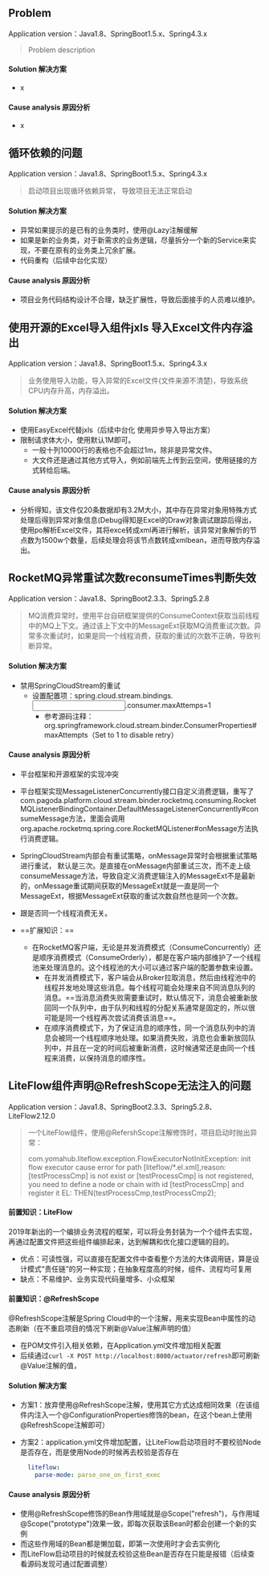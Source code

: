 ## Problem 

Application version：Java1.8、SpringBoot1.5.x、Spring4.3.x

> Problem description

#### Solution 解决方案

- x

#### Cause analysis 原因分析

- x


## 循环依赖的问题

Application version：Java1.8、SpringBoot1.5.x、Spring4.3.x

> 启动项目出现循环依赖异常， 导致项目无法正常启动

#### Solution 解决方案

- 异常如果提示的是已有的业务类时，使用@Lazy注解缓解
- 如果是新的业务类，对于新需求的业务逻辑，尽量拆分一个新的Service来实现，不要在原有的业务类上冗余扩展。
- 代码重构（后续中台化实现）

#### Cause analysis 原因分析

- 项目业务代码结构设计不合理，缺乏扩展性，导致后面接手的人员难以维护。

## 使用开源的Excel导入组件jxls 导入Excel文件内存溢出

Application version：Java1.8、SpringBoot1.5.x、Spring4.3.x

> 业务使用导入功能，导入异常的Excel文件(文件来源不清楚)，导致系统CPU内存升高，内存溢出。

#### Solution 解决方案

- 使用EasyExcel代替jxls（后续中台化 使用异步导入导出方案）
- 限制请求体大小，使用默认1M即可。
  - 一般十列10000行的表格也不会超过1m，除非是异常文件。
  - 大文件还是通过其他方式导入，例如前端先上传到云空间，使用链接的方式转给后端。

#### Cause analysis 原因分析

- 分析得知，该文件仅20条数据却有3.2M大小，其中存在异常对象用特殊方式处理后得到异常对象信息(Debug得知是Excel的Draw对象调试跟踪后得出，使用po解析Excel文件，其将exce转成xml再进行解析，该异常对象解忻的节点数为1500w个数量，后续处理会将该节点数转成xmlbean，进而导致内存溢出。

## RocketMQ异常重试次数reconsumeTimes判断失效

Application version：Java1.8、SpringBoot2.3.3、Spring5.2.8

> MQ消费异常时，使用平台自研框架提供的ConsumeContext获取当前线程中的MQ上下文。通过该上下文中的MessageExt获取MQ消费重试次数。异常多次重试时，如果是同一个线程消费，获取的重试的次数不正确，导致判断异常。

#### Solution 解决方案

- 禁用SpringCloudStream的重试
  - 设置配置项：spring.cloud.stream.bindings.<input>.consumer.maxAttemps=1
    - 参考源码注释：org.springframework.cloud.stream.binder.ConsumerProperties#maxAttempts（Set to 1 to disable retry）

#### Cause analysis 原因分析

- 平台框架和开源框架的实现冲突
- 平台框架实现MessageListenerConcurrently接口自定义消费逻辑，重写了com.pagoda.platform.cloud.stream.binder.rocketmq.consuming.RocketMQListenerBindingContainer.DefaultMessageListenerConcurrently#consumeMessage方法，里面会调用org.apache.rocketmq.spring.core.RocketMQListener#onMessage方法执行消费逻辑。
-  SpringCloudStream内部会有重试策略，onMessage异常时会根据重试策略进行重试， 默认是三次。是直接在onMessage内部重试三次，而不走上级consumeMessage方法，导致自定义消费逻辑注入的MessageExt不是最新的，onMessage重试期间获取的MessageExt就是一直是同一个MessageExt，根据MessageExt获取的重试次数自然也是同一个次数。

  

- 跟是否同一个线程消费无关。
- ==扩展知识：==
  - 在RocketMQ客户端，无论是并发消费模式（ConsumeConcurrently）还是顺序消费模式（ConsumeOrderly），都是在客户端内部维护了一个线程池来处理消息的。这个线程池的大小可以通过客户端的配置参数来设置。
    - 在并发消费模式下，客户端会从Broker拉取消息，然后由线程池中的线程并发地处理这些消息。每个线程可能会处理来自不同消息队列的消息。==当消息消费失败需要重试时，默认情况下，消息会被重新放回同一个队列中，由于队列和线程的分配关系通常是固定的，所以很可能是同一个线程再次尝试消费该消息==。
    - 在顺序消费模式下，为了保证消息的顺序性，同一个消息队列中的消息会被同一个线程顺序地处理。如果消费失败，消息也会重新放回队列中，并且在一定的时间后被重新消费，这时候通常还是由同一个线程来消费，以保持消息的顺序性。

## LiteFlow组件声明@RefreshScope无法注入的问题

Application version：Java1.8、SpringBoot2.3.3、Spring5.2.8、LiteFlow2.12.0

> 一个LiteFlow组件，使用@RefershScope注解修饰时，项目启动时抛出异常：
>
> com.yomahub.liteflow.exception.FlowExecutorNotInitException: init flow executor cause error for path [liteflow/*.el.xml],reason: [testProcessCmp] is not exist or [testProcessCmp] is not registered, you need to define a node or chain with id [testProcessCmp] and register it 
>  EL: THEN(testProcessCmp,testProcessCmp2);

#### 前置知识：LiteFlow

2019年新出的一个编排业务流程的框架，可以将业务封装为一个个组件去实现，再通过配置文件把这些组件编排起来，达到解耦和优化接口逻辑的目的。

- 优点：可读性强，可以直接在配置文件中查看整个方法的大体调用链，算是设计模式“责任链”的另一种实现；在抽象程度高的时候，组件、流程均可复用
- 缺点：不易维护、业务实现代码量增多、小众框架

#### 前置知识：@RefreshScope

@RefreshScope注解是Spring Cloud中的一个注解，用来实现Bean中属性的动态刷新（在不重启项目的情况下刷新@Value注解声明的值）

- 在POM文件引入相关依赖，在Application.yml文件增加相关配置
- 后续通过`curl -X POST http://localhost:8080/actuator/refresh`即可刷新@Value注解的值，

#### Solution 解决方案

- 方案1：放弃使用@RefreshScope注解，使用其它方式达成相同效果（在该组件内注入一个@ConfigurationProperties修饰的bean，在这个bean上使用@RefreshScope注解即可）
- 方案2：application.yml文件增加配置，让LiteFlow启动项目时不要校验Node是否存在，而是使用Node的时候再去校验是否存在
  
  ```yml
    liteflow:
      parse-mode: parse_one_on_first_exec
  ```

#### Cause analysis 原因分析

- 使用@RefreshScope修饰的Bean作用域就是@Scope("refresh")，与作用域@Scope("prototype")效果一致，即每次获取该Bean时都会创建一个新的实例
- 而这些作用域的Bean都是懒加载，即第一次使用时才会去实例化
- 而LiteFlow启动项目的时候就去校验这些Bean是否存在只能是报错（后续查看源码发现可通过配置调整）

